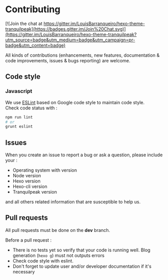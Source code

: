 # Contributing #

[![Join the chat at https://gitter.im/LouisBarranqueiro/hexo-theme-tranquilpeak](https://badges.gitter.im/Join%20Chat.svg)](https://gitter.im/LouisBarranqueiro/hexo-theme-tranquilpeak?utm_source=badge&utm_medium=badge&utm_campaign=pr-badge&utm_content=badge)

All kinds of contributions (enhancements, new features, documentation & code improvements, issues & bugs reporting) are welcome.

## Code style ##

### Javascript

We use [ESLint](http://eslint.org) based on Google code style to maintain code style.  
Check code status with :
``` bash
npm run lint
# or
grunt eslint
```

## Issues ##

When you create an issue to report a bug or ask a question, please include your :

 - Operating system with version
 - Node version
 - Hexo version
 - Hexo-cli version
 - Tranquilpeak version

and all others related information that are susceptible to help us.

## Pull requests ##

All pull requests must be done on the **dev** branch.

Before a pull request :

 - There is no tests yet so verify that your code is running well. Blog generation (`hexo g`) must not outputs errors
 - Check code style with eslint.
 - Don't forget to update user and/or developer documentation if it's necessary
 
